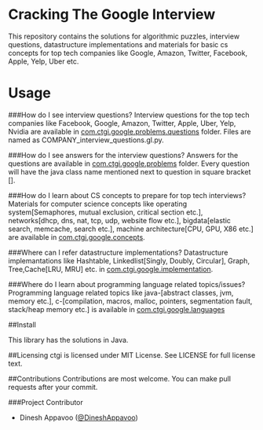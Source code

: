 Cracking The Google Interview
=============================

This repository contains the solutions for algorithmic puzzles, interview questions, datastructure implementations and materials for basic cs concepts  for top tech companies like Google, Amazon, Twitter, Facebook, Apple, Yelp, Uber etc.

Usage
=====
###How do I see interview questions?
Interview questions for the top tech companies like Facebook, Google, Amazon, Twitter, Apple, Uber, Yelp, Nvidia are available in [com.ctgi.google.problems.questions](https://github.com/dineshappavoo/ctgi/tree/master/src/com/ctgi/google/problems/questions) folder. Files are named as COMPANY_interview_questions.gl.py.

###How do I see answers for the interview questions?
Answers for the questions are available in [com.ctgi.google.problems](https://github.com/dineshappavoo/ctgi/tree/master/src/com/ctgi/google/problems/) folder. Every question will have the java class name mentioned next to question in square bracket [].

###How do I learn about CS concepts to prepare  for top tech interviews?
Materials for computer science concepts like operating system[Semaphores, mutual exclusion, critical section etc.], networks[dhcp, dns, nat, tcp, udp, website flow etc.], bigdata[elastic search, memcache, search etc.], machine architecture[CPU, GPU, X86 etc.] are available in [com.ctgi.google.concepts](https://github.com/dineshappavoo/ctgi/tree/master/src/com/ctgi/google/concepts).

###Where can I refer datastructure implementations?
Datastructure implemantations like Hashtable, Linkedlist[Singly, Doubly, Circular], Graph, Tree,Cache[LRU, MRU] etc. in [com.ctgi.google.implementation](https://github.com/dineshappavoo/ctgi/tree/master/src/com/ctgi/google/implementation).

###Where do I learn about programming language related topics/issues?
Programming language related topics like java-[abstract classes, jvm, memory etc.], c-[compilation, macros, malloc, pointers, segmentation fault, stack/heap memory etc.] is available in [com.ctgi.google.languages](https://github.com/dineshappavoo/ctgi/tree/master/src/com/ctgi/google/languages)



##Install

This library has the solutions in Java.

##Licensing
ctgi is licensed under MIT License. See LICENSE for full license text.

##Contributions
Contributions are most welcome. You can make pull requests after your commit.
  
###Project Contributor

* Dinesh Appavoo ([@DineshAppavoo](http://utdallas.edu/~dxa132330))
